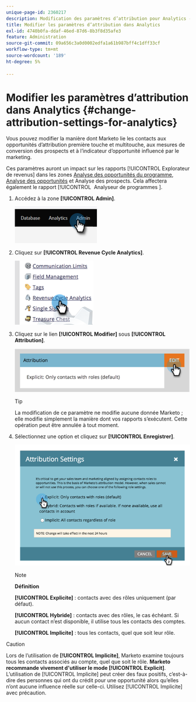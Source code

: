 ```yaml
---
unique-page-id: 2360217
description: Modification des paramètres d’attribution pour Analytics - Documents Marketo - Documentation du produit
title: Modifier les paramètres d’attribution dans Analytics
exl-id: 4740b0fa-ddaf-46ed-87d6-8b3f8d35afe3
feature: Administration
source-git-commit: 09a656c3a0d0002edfa1a61b987bff4c1dff33cf
workflow-type: tm+mt
source-wordcount: '189'
ht-degree: 5%

---
```


# Modifier les paramètres d’attribution dans Analytics {#change-attribution-settings-for-analytics}

Vous pouvez modifier la manière dont Marketo lie les contacts aux opportunités d’attribution première touche et multitouche, aux mesures de conversion des prospects et à l’indicateur d’opportunité influencé par le marketing.

Ces paramètres auront un impact sur les rapports [!UICONTROL Explorateur de revenus] dans les zones [Analyse des opportunités du programme](/help/marketo/product-docs/reporting/revenue-cycle-analytics/program-analytics/understanding-the-program-opportunity-analysis-area.md), [Analyse des opportunités](/help/marketo/product-docs/reporting/revenue-cycle-analytics/revenue-explorer/understanding-opportunity-analysis-in-revenue-explorer.md) et Analyse des prospects. Cela affectera également le rapport [!UICONTROL &#x200B; Analyseur de programmes &#x200B;].

1. Accédez à la zone **[!UICONTROL Admin]**.

   ![](assets/change-attribution-settings-for-analytics-1.png)

1. Cliquez sur **[!UICONTROL Revenue Cycle Analytics]**.

   ![](assets/change-attribution-settings-for-analytics-2.png)

1. Cliquez sur le lien **[!UICONTROL Modifier]** sous **[!UICONTROL Attribution]**.

   ![](assets/change-attribution-settings-for-analytics-3.png)

   >[!TIP]
   >
   >La modification de ce paramètre ne modifie aucune donnée Marketo ; elle modifie simplement la manière dont vos rapports s’exécutent. Cette opération peut être annulée à tout moment.

1. Sélectionnez une option et cliquez sur **[!UICONTROL Enregistrer]**.

   ![](assets/change-attribution-settings-for-analytics-4.png)

   >[!NOTE]
   >
   >**Définition**
   >
   >**[!UICONTROL Explicite]** : contacts avec des rôles uniquement (par défaut).
   >
   >**[!UICONTROL Hybride]** : contacts avec des rôles, le cas échéant. Si aucun contact n’est disponible, il utilise tous les contacts des comptes.
   >
   >**[!UICONTROL Implicite]** : tous les contacts, quel que soit leur rôle.

>[!CAUTION]
>
>Lors de l’utilisation de **[!UICONTROL Implicite]**, Marketo examine toujours tous les contacts associés au compte, quel que soit le rôle. **Marketo recommande vivement d&#39;utiliser le mode [!UICONTROL Explicit]**. L’utilisation de [!UICONTROL Implicite] peut créer des faux positifs, c’est-à-dire des personnes qui ont du crédit pour une opportunité alors qu’elles n’ont aucune influence réelle sur celle-ci. Utilisez [!UICONTROL Implicite] avec précaution.
